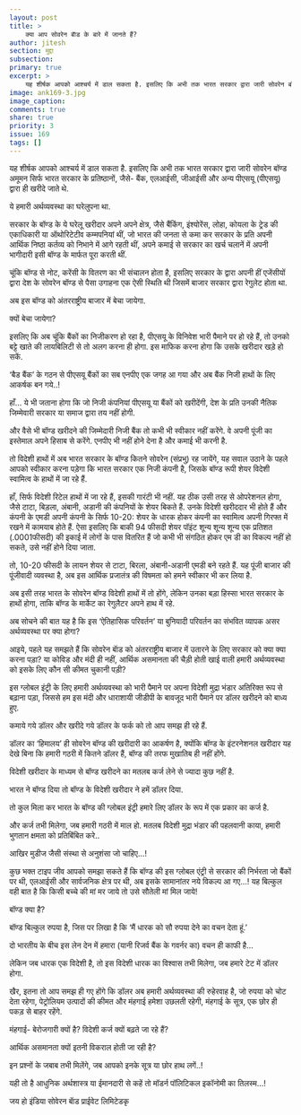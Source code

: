 ```yaml
---
layout: post
title: >
    क्या आप सोवरेन बाॅड के बारे में जानते हैं?
author: jitesh
section: मुद्दा
subsection:
primary: true
excerpt: >
    यह शीर्षक आपको आश्चर्य में डाल सकता है. इसलिए कि अभी तक भारत सरकार द्वारा जारी सोवरेन बॉण्ड अमूमन सिर्फ भारत सरकार के प्रतिष्ठानों, जैसे- बैंक, एलआईसी, जीआईसी और अन्य पीएसयू (पीएसयू) द्वारा ही खरीदे जाते थे.
image: ank169-3.jpg
image_caption: 
comments: true
share: true
priority: 3
issue: 169
tags: []
---
```


यह शीर्षक आपको आश्चर्य में डाल सकता है. इसलिए कि अभी तक भारत सरकार द्वारा जारी सोवरेन बॉण्ड अमूमन सिर्फ भारत सरकार के प्रतिष्ठानों, जैसे- बैंक, एलआईसी, जीआईसी और अन्य पीएसयू (पीएसयू) द्वारा ही खरीदे जाते थे.

ये हमारी अर्थव्यवस्था का घरेलुपना था.

सरकार के बॉण्ड के ये घरेलू खरीदार अपने अपने क्षेत्र, जैसे बैंकिंग, इंश्योरेंस, लोहा, कोयला के ट्रेड की एकाधिकारी या ऑथोरिटेटीव कम्मपनियां थीं, जो भारत की जनता से कमा कर सरकार के प्रति अपनी आर्थिक निष्ठा कर्तव्य को निभाने में आगे रहती थीं, अपने कमाई से सरकार का खर्च चलानें में अपनी भागीदारी इसी बॉण्ड के मार्फत पूरा करती थीं.

चूंकि बॉण्ड से नोट, करेंसी के वितरण का भी संचालन होता है, इसलिए सरकार के द्वारा अपनी हीं एजेंसीयों द्वारा देश के सोवरेन बॉण्ड से पैसा उगाहना एक ऐसी स्थिति थी जिसमें बाजार सरकार द्वारा रेगुलेट होता था.

अब इस बॉण्ड को अंतरराष्ट्रीय बाजार में बेचा जायेगा.

क्यों बेचा जायेगा?

इसलिए कि अब चूंकि बैंकों का निजीकरण हो रहा है, पीएसयू के विनिवेश भारी पैमाने पर हो रहे हैं, तो उनको बट्टे खाते की लायबिलिटी से तो अलग करना ही होगा. इस माफिक करना होगा कि उसके खरीदार खड़े हो सकें.

‘बैड बैंक’ के गठन से पीएसयू बैंकों का सब एनपीए एक जगह आ गया और अब बैंक निजी हाथों के लिए आकर्षक बन गये..!

हाँ... ये भी जताना होगा कि जो निजी कंपनियां पीएसयू या बैंकों को खरीदेंगी, देश के प्रति उनकी नैतिक जिम्मेवारी सरकार या समाज द्वारा तय नहीं होगी.

और वैसे भी बॉण्ड खरीदने की जिम्मेदारी निजी बैंक तो कभी भी स्वीकार नहीं करेंगे. वे अपनी पूंजी का इस्तेमाल अपने हिसाब से करेंगे. एनपीए भी नहीं होने देना है और कमाई भी करनी है.

तो विदेशी हाथों में अब भारत सरकार के बॉण्ड कितने सोवरेन (संप्रभु) रह जायेंगे, यह सवाल उठाने के पहले आपको स्वीकार करना पड़ेगा कि भारत सरकार एक निजी कंपनी है, जिसके बॉण्ड रूपी शेयर विदेशी स्वामित्व के हाथों में जा रहे हैं.

हाँ, सिर्फ विदेशी रिटेल हाथों में जा रहे हैं, इसकी गारंटी भी नहीं. यह ठीक उसी तरह से ओपरेशनल होगा, जैसे टाटा, बिड़ला, अंबानी, अडानी की कंपनियों के शेयर बिकते हैं. उनके विदेशी खरीददार भी होते हैं और कंपनी के एमडी अपनी कंपनी के सिर्फ 10-20: शेयर के धारक होकर कंपनी का स्वामित्व अपनी गिरफ्त में रखने में कामयाब होते हैं. ऐसा इसलिए कि बाकी 94 फीसदी शेयर पॉइंट शून्य शून्य शून्य एक प्रतिशत (.0001फीसदी) की इकाई में लोगों के पास वितरित हैं जो कभी भी संगठित होकर एम डी का विकल्प नहीं हो सकते, उसे नहीं होने दिया जाता.

तो, 10-20 फीसदी के लायन शेयर से टाटा, बिरला, अंबानी-अडानी एमडी बने रहते हैं. यह पूंजी बाजार की पूंजीवादी व्यवस्था है, अब इस आर्थिक प्रजातंत्र की विषमता को हमने स्वीकार भी कर लिया है.

अब इसी तरह भारत के सोवरेन बॉण्ड विदेशी हाथों में तो होंगे, लेकिन उनका बड़ा हिस्सा भारत सरकार के हाथों होगा, ताकि बॉण्ड के मार्केट का रेगुलैटर अपने हाथ में रहे.

अब सोचने की बात यह है कि इस ‘ऐतिहासिक परिवर्तन’ या बुनियादी परिवर्तन का संभवित व्यापक असर अर्थव्यवस्था पर क्या होगा?

आइये, पहले यह समझते हैं कि सोवरेन बाॅड को अंतरराष्ट्रीय बाजार में उतारने के लिए सरकार को क्या क्या करना पड़ा? या कोविड और मंदी ही नहीं, आर्थिक असमानता की चैड़ी होती खाई वाली हमारी अर्थव्यवस्था को इसके लिए कौन सी कीमत चुकानी पड़ी?  

इस ग्लोबल इंट्री के लिए हमारी अर्थव्यवस्था को भारी पैमाने पर अपना विदेशी मुद्रा भंडार अतिरिक्त रूप से बढ़ाना पड़ा, जिससे हम इस मंदी और धाराशायी जीडीपी के बावजूद भारी पैमाने पर डॉलर खरीदने को बाध्य हुए.

कमाये गये डॉलर और खरीदे गये डॉलर के फर्क को तो आप समझ ही रहे हैं.

डॉलर का ‘हिमालय’ ही सोवरेन बॉण्ड की खरीदारी का आकर्षण है, क्योंकि बॉण्ड के इंटरनेशनल खरीदार यह देखे बिना कि हमारी गठरी में कितने डॉलर हैं, बॉण्ड की तरफ मुखातिब ही नहीं होंगे.

विदेशी खरीदार के माध्यम से बॉण्ड खरीदने का मतलब कर्ज लेने से ज्यादा कुछ नहीं है.

भारत ने बॉण्ड दिया तो बॉण्ड के विदेशी खरीदार ने हमें डॉलर दिया.

तो कुल मिला कर भारत के बॉण्ड की ग्लोबल इंट्री हमारे लिए डॉलर के रूप में एक प्रकार का कर्ज है.

और कर्ज तभी मिलेगा, जब हमारी गठरी में माल हो. मतलब विदेशी मुद्रा भंडार की पहलवानी काया, हमारी भुगतान क्षमता को प्रतिबिंबित करे..

आखिर मुडीज जैसी संस्था से अनुशंसा जो चाहिए...!

कुछ भक्त टाइप जीव आपको समझा सकते हैं कि बॉण्ड की इस ग्लोबल एंट्री से सरकार की निर्भरता जो बैंकों पर थी, एलआईसी और सार्वजनिक क्षेत्र पर थी, अब इसके सामानांतर नये विकल्प आ गए...!  यह बिल्कुल वही बात है कि किसी बच्चे की मां मर जाये तो उसे सौतेली मां मिल जाये!

बॉण्ड क्या है?

बॉण्ड बिल्कुल रुपया है, जिस पर लिखा है कि ‘मैं धारक को सौ रुपया देने का वचन देता हूं.’

दो भारतीय के बीच इस लेन देन में हमारा (यानी रिजर्व बैंक के गवर्नर का) वचन ही काफी है...

लेकिन जब धारक एक विदेशी है, तो इस विदेशी धारक का विश्वास तभी मिलेगा, जब हमारे टेट में डॉलर होगा.

खैर, इतना तो आप समझ ही गए होंगे कि डॉलर अब हमारी अर्थव्यवस्था की रुहेरवाह है, जो रुपया को चोट देता रहेगा, पेट्रोलियम उत्पादों की कीमत और मंहगाई हमेशा उछलती रहेगी, मंहगाई के सूत्र, एक छोर ही पकड़ से बाहर रहेंगे.

मंहगाई- बेरोजगारी क्यों है? विदेशी कर्ज क्यों बढ़ते जा रहे हैं?

आर्थिक असमानता क्यों इतनी विकराल होती जा रही है?

इन प्रश्नों के जबाब तभी मिलेंगे, जब आपको इनके सूत्र या छोर हाथ लगें..!

यही तो है आधुनिक अर्थशास्त्र या ईमानदारी से कहें तो मॉडर्न पॉलिटिकल इकॉनोमी का तिलस्म...!

जय हो इंडिया सोवेरन बाॅड प्राईवेट लिमिटेडकृ